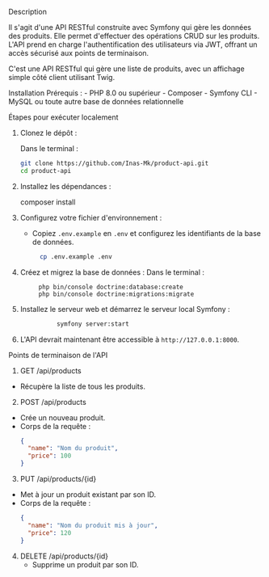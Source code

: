 
Description

Il s'agit d'une API RESTful construite avec Symfony qui gère les données des produits. Elle permet d'effectuer des opérations CRUD sur les produits. L'API prend en charge l'authentification des utilisateurs via JWT, offrant un accès sécurisé aux points de terminaison.

C'est une API RESTful qui gère une liste de produits, avec un affichage simple côté client utilisant Twig.

 Installation
       Prérequis :
         - PHP 8.0 ou supérieur
         - Composer
         - Symfony CLI
         - MySQL ou toute autre base de données relationnelle

 Étapes pour exécuter localement

1. Clonez le dépôt :

    Dans le terminal :
   ```bash
   git clone https://github.com/Inas-Mk/product-api.git
   cd product-api

3. Installez les dépendances :

     composer install
   
5. Configurez votre fichier d'environnement :
   - Copiez `.env.example` en `.env` et configurez les identifiants de la base de données.
 

     ```bash
       cp .env.example .env
  
6. Créez et migrez la base de données :
   Dans le terminal :
   
            php bin/console doctrine:database:create
            php bin/console doctrine:migrations:migrate
  
8. Installez le serveur web et démarrez le serveur local Symfony :

   ```bash
             symfony server:start

10. L'API devrait maintenant être accessible à `http://127.0.0.1:8000`.

Points de terminaison de l'API

 1. GET /api/products
   - Récupère la liste de tous les produits.

 2. POST /api/products
   - Crée un nouveau produit.
   - Corps de la requête :
     ```json
     {
       "name": "Nom du produit",
       "price": 100
     }
     ```

 3. PUT /api/products/{id}
   - Met à jour un produit existant par son ID.
   - Corps de la requête :
     ```json
     {
       "name": "Nom du produit mis à jour",
       "price": 120
     }
     ```
     
4. DELETE /api/products/{id}
   -  Supprime un produit par son ID.
